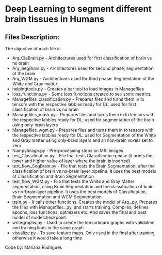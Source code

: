 # Deep Learning to segment different brain tissues in Humans

## Files Description:
The objective of each file is:
* Arq_ClaBrain.py - Architectures used for first classification of brain vs no brain
* Arq_SegBrain.py - Architectures used for second phase, segmentation of the brain
* Arq_WGM.py - Architectures used for third phase: Segmentation of the White and Gray matter
* helpingtools.py - Creates a bar tool to load images in Managefiles
* loss_functions.py - Some loss functions created to see some metrics.
* Managefiles_classification.py - Prepares files and turns them in to tensors with the respective labbles ready for DL: used for first classification of brain vs no brain
* Managefiles_mask.py - Prepares files and turns them in to tensors with the respective labbles ready for DL: used for segmentation of the brain using only-brain layers
* Managefiles_wgm.py - Prepares files and turns them in to tensors with the respective labbles ready for DL: used for Segmentation of the White and Gray matter using only-brain layers and all non-brain voxels set to zero
* NumpyImage.py - Pre-processing steps on MRI images
* test_Classification.py - File that tests Classification phase (it prints the lower and higher value of layer where the brain is inserted)
* test_flow_SegBrain.py - File that tests the Brain Segmentation, after the classification of brain vs no-brain layer pipeline. It uses the best models of Classification and Brain Segmentation
* test_flow_WGM.py - File that tests the White and Gray Matter segmentation, using Brain Segmentation and the classification of brain vs no-brain layer pipeline. It uses the best models of Classification, Brain Segmentation and WGM Segmentation
* train.py - It calls other functions. Creates the model of Arq_.py, Prepares the files with Managefiles_.py, and starts training. Compiles, defines epochs, loss functions, optmizers etc. And saves the final and best model of modelcheckpoint.
* writegraphs.py - Used to create the tensorboard graphs with validation and training lines in the same graph
* visualize.py - To save feature maps. Only used in the final after training, otherwise it would take a long time

Code by: Mariana Rodrigues
